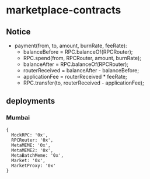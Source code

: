 # marketplace-contracts

## Notice

- payment(from, to, amount, burnRate, feeRate):
    - balanceBefore = RPC.balanceOf(RPCRouter);
    - RPC.spend(from, RPCRouter, amount, burnRate);
    - balanceAfter = RPC.balanceOf(RPCRouter);
    - routerReceived = balanceAfter - balanceBefore;
    - applicationFee = routerReceived * feeRate;
    - RPC.transfer(to, routerReceived - applicationFee);

## deployments

### Mumbai

```
{
  MockRPC: '0x',
  RPCRouter: '0x',
  MetaMEME: '0x',
  MetaMEME2: '0x',
  MetaBatchMeme: '0x',
  Market: '0x',
  MarketProxy: '0x'
}
```
